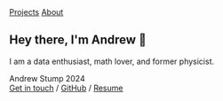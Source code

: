 <!DOCTYPE html>
<html lang="en">
<head>
    <meta charset="UTF-8">
    <meta name="viewport" content="width=device-width, initial-scale=1.0">
    <title>About / Andrew Stump</title>
    <link href="/styles.css" rel="stylesheet">
    <link rel="preconnect" href="https://fonts.googleapis.com">
    <link rel="preconnect" href="https://fonts.gstatic.com" crossorigin>
    <link href="https://fonts.googleapis.com/css2?family=Manrope:wght@200..800&display=swap" rel="stylesheet">
</head>
<body>
    <div id="container">
        <nav>
          <a href="/projects">Projects</a> <a href="/about">About</a>
        </nav>
        <section>
            <h1>Hey there, I'm Andrew 👋</h1>
            <p>I am a data enthusiast, math lover, and former physicist.</p>
        </section>
        <footer>
            <div class="divider"></div>
            <div>Andrew Stump 2024</div>
            <div><a href="https://docs.google.com/forms/d/1FmkmiD9CdXwro2OMTfHWJMPzGLhgDeppyzpjnyDUKPQ/prefill">Get in touch</a> / <a href="https://github.com/stumpand" target="_blank">GitHub</a> / <a href="/resume.pdf" target="_blank">Resume</a></div>
        </footer>
    </div>
    
</body>
</html>

